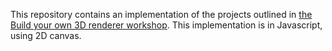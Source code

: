 This repository contains an implementation of the projects outlined in [the Build your own 3D renderer workshop](https://avik-das.github.io/build-your-own-raytracer/). This implementation is in Javascript, using 2D canvas.